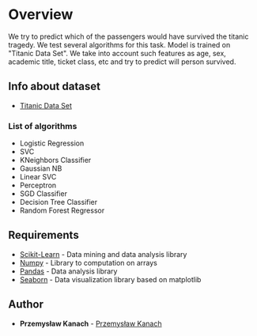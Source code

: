 # Overview

We try to predict which of the passengers would have survived the titanic tragedy. We test several algorithms for this task. Model is trained on "Titanic Data Set". We take into account such features as age, sex, academic title, ticket class, etc and try to predict will person survived.

## Info about dataset

* [Titanic Data Set](https://www.kaggle.com/c/titanic/data)

### List of algorithms

- Logistic Regression
- SVC
- KNeighbors Classifier
- Gaussian NB
- Linear SVC
- Perceptron
- SGD Classifier
- Decision Tree Classifier
- Random Forest Regressor

## Requirements

* [Scikit-Learn](https://scikit-learn.org/stable/) - Data mining and data analysis library
* [Numpy](http://www.numpy.org) - Library to computation on arrays
* [Pandas](https://pandas.pydata.org) - Data analysis library
* [Seaborn](https://seaborn.pydata.org) - Data visualization library based on matplotlib

## Author

* **Przemysław Kanach** - [Przemysław Kanach](https://github.com/Przemoo16)
